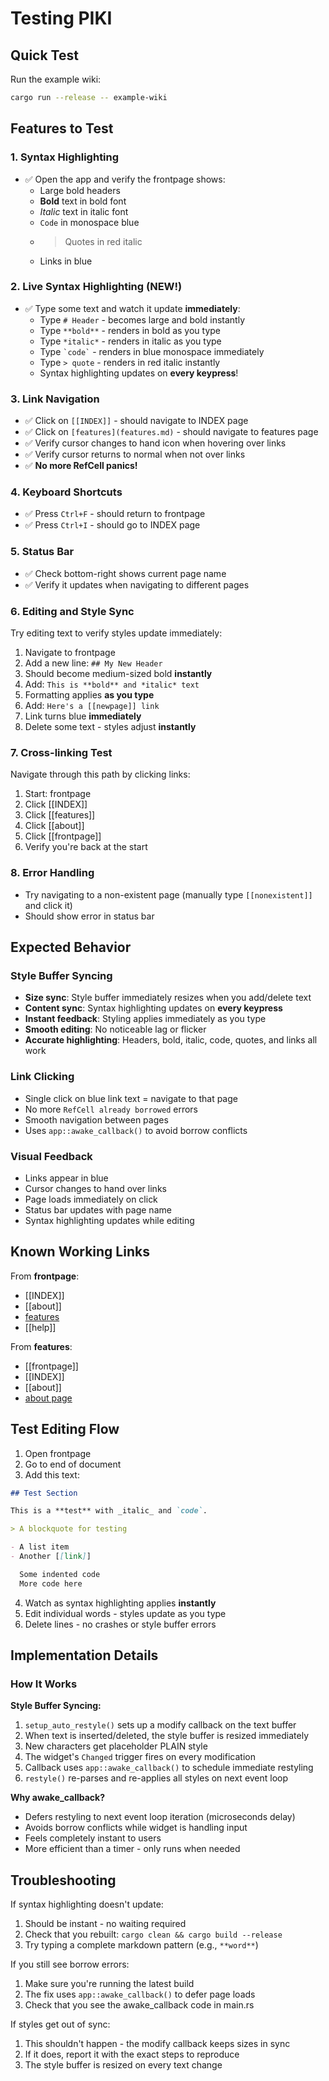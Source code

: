 # Testing PIKI

## Quick Test

Run the example wiki:

```bash
cargo run --release -- example-wiki
```

## Features to Test

### 1. Syntax Highlighting

- ✅ Open the app and verify the frontpage shows:
  - Large bold headers
  - **Bold** text in bold font
  - _Italic_ text in italic font
  - `Code` in monospace blue
  - > Quotes in red italic
  - Links in blue

### 2. Live Syntax Highlighting (NEW!)

- ✅ Type some text and watch it update **immediately**:
  - Type `# Header` - becomes large and bold instantly
  - Type `**bold**` - renders in bold as you type
  - Type `*italic*` - renders in italic as you type
  - Type `` `code` `` - renders in blue monospace immediately
  - Type `> quote` - renders in red italic instantly
  - Syntax highlighting updates on **every keypress**!

### 3. Link Navigation

- ✅ Click on `[[INDEX]]` - should navigate to INDEX page
- ✅ Click on `[features](features.md)` - should navigate to features page
- ✅ Verify cursor changes to hand icon when hovering over links
- ✅ Verify cursor returns to normal when not over links
- ✅ **No more RefCell panics!**

### 4. Keyboard Shortcuts

- ✅ Press `Ctrl+F` - should return to frontpage
- ✅ Press `Ctrl+I` - should go to INDEX page

### 5. Status Bar

- ✅ Check bottom-right shows current page name
- ✅ Verify it updates when navigating to different pages

### 6. Editing and Style Sync

Try editing text to verify styles update immediately:

1. Navigate to frontpage
2. Add a new line: `## My New Header`
3. Should become medium-sized bold **instantly**
4. Add: `This is **bold** and *italic* text`
5. Formatting applies **as you type**
6. Add: `Here's a [[newpage]] link`
7. Link turns blue **immediately**
8. Delete some text - styles adjust **instantly**

### 7. Cross-linking Test

Navigate through this path by clicking links:

1. Start: frontpage
2. Click [[INDEX]]
3. Click [[features]]
4. Click [[about]]
5. Click [[frontpage]]
6. Verify you're back at the start

### 8. Error Handling

- Try navigating to a non-existent page (manually type `[[nonexistent]]` and click it)
- Should show error in status bar

## Expected Behavior

### Style Buffer Syncing

- **Size sync**: Style buffer immediately resizes when you add/delete text
- **Content sync**: Syntax highlighting updates on **every keypress**
- **Instant feedback**: Styling applies immediately as you type
- **Smooth editing**: No noticeable lag or flicker
- **Accurate highlighting**: Headers, bold, italic, code, quotes, and links all work

### Link Clicking

- Single click on blue link text = navigate to that page
- No more `RefCell already borrowed` errors
- Smooth navigation between pages
- Uses `app::awake_callback()` to avoid borrow conflicts

### Visual Feedback

- Links appear in blue
- Cursor changes to hand over links
- Page loads immediately on click
- Status bar updates with page name
- Syntax highlighting updates while editing

## Known Working Links

From **frontpage**:

- [[INDEX]]
- [[about]]
- [features](features.md)
- [[help]]

From **features**:

- [[frontpage]]
- [[INDEX]]
- [[about]]
- [about page](about.md)

## Test Editing Flow

1. Open frontpage
2. Go to end of document
3. Add this text:

```markdown
## Test Section

This is a **test** with _italic_ and `code`.

> A blockquote for testing

- A list item
- Another [[link]]

  Some indented code
  More code here
```

4. Watch as syntax highlighting applies **instantly**
5. Edit individual words - styles update as you type
6. Delete lines - no crashes or style buffer errors

## Implementation Details

### How It Works

**Style Buffer Syncing:**

1. `setup_auto_restyle()` sets up a modify callback on the text buffer
2. When text is inserted/deleted, the style buffer is resized immediately
3. New characters get placeholder PLAIN style
4. The widget's `Changed` trigger fires on every modification
5. Callback uses `app::awake_callback()` to schedule immediate restyling
6. `restyle()` re-parses and re-applies all styles on next event loop

**Why awake_callback?**

- Defers restyling to next event loop iteration (microseconds delay)
- Avoids borrow conflicts while widget is handling input
- Feels completely instant to users
- More efficient than a timer - only runs when needed

## Troubleshooting

If syntax highlighting doesn't update:

1. Should be instant - no waiting required
2. Check that you rebuilt: `cargo clean && cargo build --release`
3. Try typing a complete markdown pattern (e.g., `**word**`)

If you still see borrow errors:

1. Make sure you're running the latest build
2. The fix uses `app::awake_callback()` to defer page loads
3. Check that you see the awake_callback code in main.rs

If styles get out of sync:

1. This shouldn't happen - the modify callback keeps sizes in sync
2. If it does, report it with the exact steps to reproduce
3. The style buffer is resized on every text change
